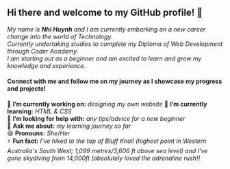 ## **Hi there and welcome to my GitHub profile! 👋**  

_My name is **Nhi Huynh** and I am currently embarking on a new career change into the world of Technology.  
Currently undertaking studies to complete my Diploma of Web Development through Coder Academy.  
I am starting out as a beginner and am excited to learn and grow my knowledge and experience._

#### Connect with me and follow me on my journey as I showcase my progress and projects!  
  
🔭 **I’m currently working on:** _designing my own website_
🌱 **I’m currently learning:** _HTML & CSS_  
🤔 **I’m looking for help with:** _any tips/advice for a new beginner_  
💬 **Ask me about:** _my learning journey so far_  
😄 **Pronouns:** _She/Her_  
⚡ **Fun fact:** _I've hiked to the top of Bluff Knoll (highest point in Western Australia's South West; 1,099 metres/3,606 ft above sea level) and I've gone skydiving from 14,000ft (absolutely loved the adrenaline rush!)_  


<!--
**gigglycodes/gigglycodes** is a ✨ _special_ ✨ repository because its `README.md` (this file) appears on your GitHub profile.

Here are some ideas to get you started:

- 🔭 I’m currently working on ...
- 🌱 I’m currently learning ...
- 👯 I’m looking to collaborate on ...
- 🤔 I’m looking for help with ...
- 💬 Ask me about ...
- 📫 How to reach me: ...
- 😄 Pronouns: ...
- ⚡ Fun fact: ...
-->
